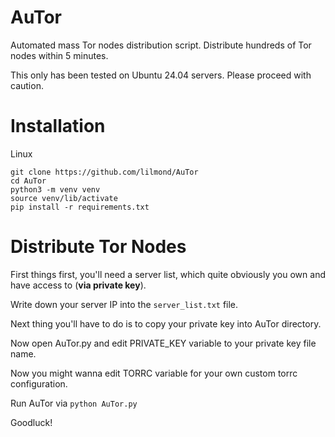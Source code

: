 # AuTor
Automated mass Tor nodes distribution script. Distribute hundreds of Tor nodes within 5 minutes.

This only has been tested on Ubuntu 24.04 servers. Please proceed with caution.

# Installation
Linux
```
git clone https://github.com/lilmond/AuTor
cd AuTor
python3 -m venv venv
source venv/lib/activate
pip install -r requirements.txt
```

# Distribute Tor Nodes
First things first, you'll need a server list, which quite obviously you own and have access to (**via private key**).

Write down your server IP into the `server_list.txt` file.

Next thing you'll have to do is to copy your private key into AuTor directory.

Now open AuTor.py and edit PRIVATE_KEY variable to your private key file name.

Now you might wanna edit TORRC variable for your own custom torrc configuration.

Run AuTor via `python AuTor.py`

Goodluck!
